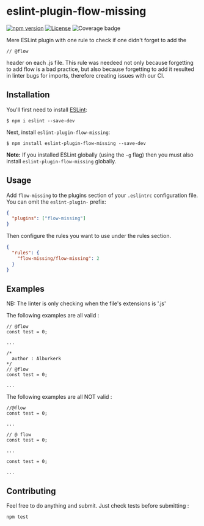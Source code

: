 # eslint-plugin-flow-missing

[![npm version][npm-image]][npm-url]
[![License][license-image]][license-url]
![Coverage badge][coverage-badge]

[npm-url]: https://www.npmjs.com/package/make-coverage-badge
[npm-image]: https://img.shields.io/npm/v/make-coverage-badge.svg
[license-url]: https://opensource.org/licenses/MIT
[license-image]: https://img.shields.io/npm/l/make-coverage-badge.svg
[coverage-badge]: https://img.shields.io/badge/Coverage-100%25-brightgreen.svg

Mere ESLint plugin with one rule to check if one didn't forget to add the

```
// @flow
```

header on each .js file. This rule was needeed not only because forgetting to add flow is a bad practice, but also because forgetting to add it resulted in linter bugs for imports, therefore creating issues with our CI.

## Installation

You'll first need to install [ESLint](http://eslint.org):

```
$ npm i eslint --save-dev
```

Next, install `eslint-plugin-flow-missing`:

```
$ npm install eslint-plugin-flow-missing --save-dev
```

**Note:** If you installed ESLint globally (using the `-g` flag) then you must also install `eslint-plugin-flow-missing` globally.

## Usage

Add `flow-missing` to the plugins section of your `.eslintrc` configuration file. You can omit the `eslint-plugin-` prefix:

```json
{
  "plugins": ["flow-missing"]
}
```

Then configure the rules you want to use under the rules section.

```json
{
  "rules": {
    "flow-missing/flow-missing": 2
  }
}
```

## Examples

NB: The linter is only checking when the file's extensions is '.js'

The following examples are all valid :

```
// @flow
const test = 0;

...
```

```
/*
  author : Alburkerk
*/
// @flow
const test = 0;

...
```

The following examples are all NOT valid :

```
//@flow
const test = 0;

...
```

```
// @ flow
const test = 0;

...
```

```
const test = 0;

...
```

## Contributing

Feel free to do anything and submit. Just check tests before submitting :

```
npm test
```
